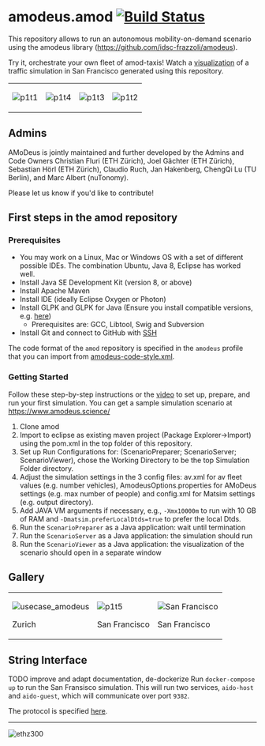 # amodeus.amod <a href="https://travis-ci.org/idsc-frazzoli/amod"><img src="https://travis-ci.org/idsc-frazzoli/amod.svg?branch=master" alt="Build Status"></a>


This repository allows to run an autonomous mobility-on-demand scenario using the amodeus library (https://github.com/idsc-frazzoli/amodeus).

Try it, orchestrate your own fleet of amod-taxis! Watch a [visualization](https://www.youtube.com/watch?v=QkFtIQQSHto) of a traffic simulation in San Francisco generated using this repository.

<table><tr>
<td>

![p1t1](https://user-images.githubusercontent.com/4012178/38852194-23c0b602-4219-11e8-90af-ce5c589ddf47.png)

<td>

![p1t4](https://user-images.githubusercontent.com/4012178/38852209-30616834-4219-11e8-81db-41fe71f7599e.png)

<td>

![p1t3](https://user-images.githubusercontent.com/4012178/38852252-4f4d178e-4219-11e8-9634-434200922ed0.png)

<td>

![p1t2](https://user-images.githubusercontent.com/4012178/38852212-3200c8d8-4219-11e8-9dad-eb0aa33e1357.png)

</tr></table>

## Admins

AMoDeus is jointly maintained and further developed by the Admins and Code Owners Christian Fluri (ETH Zürich), Joel Gächter (ETH Zürich), Sebastian Hörl (ETH  Zürich), Claudio Ruch, Jan Hakenberg, ChengQi Lu (TU Berlin), and Marc Albert (nuTonomy). 

Please let us know if you'd like to contribute!

## First steps in the amod repository

### Prerequisites

- You may work on a Linux, Mac or Windows OS with a set of different possible IDEs. The combination Ubuntu, Java 8, Eclipse has worked well. 
- Install Java SE Development Kit (version 8, or above)
- Install Apache Maven
- Install IDE (ideally Eclipse Oxygen or Photon)
- Install GLPK and GLPK for Java (Ensure you install compatible versions, e.g. [here](http://glpk-java.sourceforge.net/gettingStarted.html))
	- Prerequisites are: GCC, Libtool, Swig and Subversion
- Install Git and connect to GitHub with [SSH](https://help.github.com/articles/connecting-to-github-with-ssh/)

The code format of the `amod` repository is specified in the `amodeus` profile that you can import from [amodeus-code-style.xml](https://raw.githubusercontent.com/idsc-frazzoli/amodeus/master/amodeus-code-style.xml).

### Getting Started

Follow these step-by-step instructions or the [video](https://www.youtube.com/watch?v=hay5VGhQ7S8) to set up, prepare, and run your first simulation. You can get a sample simulation scenario at https://www.amodeus.science/
1. Clone amod
2. Import to eclipse as existing maven project (Package Explorer->Import) using the pom.xml in the top folder of this repository.
3. Set up Run Configurations for: (ScenarioPreparer; ScenarioServer; ScenarioViewer), chose the Working Directory to be the top Simulation Folder directory.
4. Adjust the simulation settings in the 3 config files: av.xml for av fleet values (e.g. number vehicles), AmodeusOptions.properties for AMoDeus settings (e.g. max number of people) and config.xml for Matsim settings (e.g. output directory). 
5. Add JAVA VM arguments if necessary, e.g., `-Xmx10000m` to run with 10 GB of RAM and `-Dmatsim.preferLocalDtds=true` to prefer the local Dtds. 
6. Run the `ScenarioPreparer` as a Java application: wait until termination
7. Run the `ScenarioServer` as a Java application: the simulation should run
8. Run the `ScenarioViewer` as a Java application: the visualization of the scenario should open in a separate window

## Gallery

<table><tr>
<td>

![usecase_amodeus](https://user-images.githubusercontent.com/4012178/35968174-668b6e54-0cc3-11e8-9c1b-a3e011fa0600.png)

Zurich

<td>

![p1t5](https://user-images.githubusercontent.com/4012178/38852351-ce176dc6-4219-11e8-93a5-7ad58247e82b.png)

San Francisco

<td>

![San Francisco](https://user-images.githubusercontent.com/4012178/37365948-4ab45794-26ff-11e8-8e2d-ceb1b526e962.png)

San Francisco

</tr></table>

## String Interface

TODO improve and adapt documentation, de-dockerize
Run `docker-compose up` to run the San Fransisco simulation. This will run two services, `aido-host` and `aido-guest`, which will communicate over port `9382`.

The protocol is specified [here](https://github.com/idsc-frazzoli/amod/blob/master/doc/aido-client-protocol.md).

---

![ethz300](https://user-images.githubusercontent.com/4012178/45925071-bf9d3b00-bf0e-11e8-9d92-e30650fd6bf6.png)
